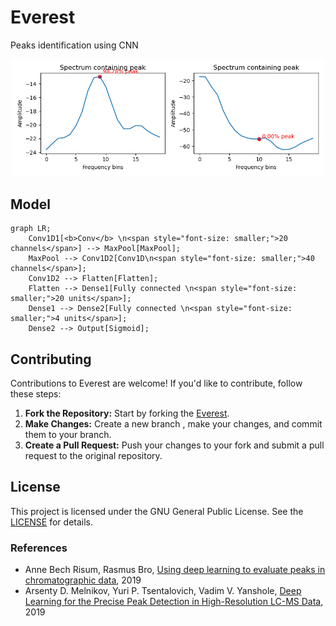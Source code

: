 # Everest
Peaks identification using CNN

<p align="center"><img src="res/plot.png" width="500"></p>

## Model 

```mermaid
graph LR;
    Conv1D1[<b>Conv</b> \n<span style="font-size: smaller;">20 channels</span>] --> MaxPool[MaxPool];
    MaxPool --> Conv1D2[Conv1D\n<span style="font-size: smaller;">40 channels</span>];
    Conv1D2 --> Flatten[Flatten];
    Flatten --> Dense1[Fully connected \n<span style="font-size: smaller;">20 units</span>];
    Dense1 --> Dense2[Fully connected \n<span style="font-size: smaller;">4 units</span>];
    Dense2 --> Output[Sigmoid];
```

## Contributing
Contributions to Everest are welcome! If you'd like to contribute, follow these steps:
1. **Fork the Repository:** Start by forking the [Everest](https://github.com/enter-opy/everest).
2. **Make Changes:** Create a new branch , make your changes, and commit them to your branch.
3. **Create a Pull Request:** Push your changes to your fork and submit a pull request to the original repository.
## License
This project is licensed under the GNU General Public License. See the [LICENSE](https://github.com/enter-opy/everest/blob/main/LICENSE) for details.

### References

- Anne Bech Risum, Rasmus Bro, [Using deep learning to evaluate peaks in chromatographic data](https://www.researchgate.net/publication/333266782_Using_deep_learning_to_evaluate_peaks_in_chromatographic_data), 2019
- Arsenty D. Melnikov, Yuri P. Tsentalovich, Vadim V. Yanshole, [Deep Learning for the Precise Peak Detection in High-Resolution LC-MS Data](https://pubs.acs.org/doi/10.1021/acs.analchem.9b04811), 2019